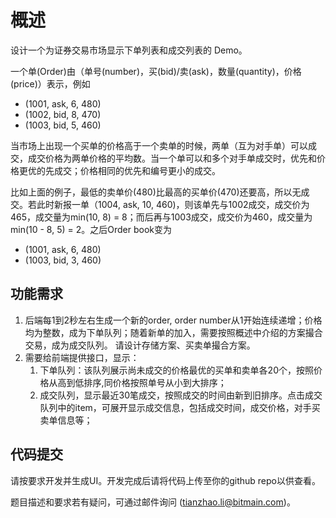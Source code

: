 # 概述

设计一个为证券交易市场显示下单列表和成交列表的 Demo。

一个单(Order)由（单号(number)，买(bid)/卖(ask)，数量(quantity)，价格(price)）表示，例如

- (1001, ask, 6, 480)
- (1002, bid, 8, 470)
- (1003, bid, 5, 460)

当市场上出现一个买单的价格高于一个卖单的时候，两单（互为对手单）可以成交，成交价格为两单价格的平均数。当一个单可以和多个对手单成交时，优先和价格更优的先成交；价格相同的优先和编号更小的成交。

比如上面的例子，最低的卖单价(480)比最高的买单价(470)还要高，所以无成交。若此时新报一单（1004, ask, 10, 460)，则该单先与1002成交，成交价为465，成交量为min(10, 8) = 8；而后再与1003成交，成交价为460，成交量为min(10 - 8, 5) = 2。之后Order book变为

- (1001, ask, 6, 480)
- (1003, bid, 3, 460)

## 功能需求

1. 后端每1到2秒左右生成一个新的order, order number从1开始连续递增；价格均为整数，成为下单队列；随着新单的加入，需要按照概述中介绍的方案撮合交易，成为成交队列。
   请设计存储方案、买卖单撮合方案。
2. 需要给前端提供接口，显示：
   1. 下单队列：该队列展示尚未成交的价格最优的买单和卖单各20个，按照价格从高到低排序,同价格按照单号从小到大排序；
   2. 成交队列，显示最近30笔成交，按照成交的时间由新到旧排序。点击成交队列中的item，可展开显示成交信息，包括成交时间，成交价格，对手买卖单信息等；

## 代码提交

请按要求开发并生成UI。开发完成后请将代码上传至你的github repo以供查看。

题目描述和要求若有疑问，可通过邮件询问 (tianzhao.li@bitmain.com)。

